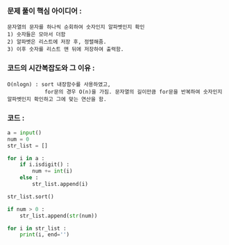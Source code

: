 ### 문제 풀이 핵심 아이디어 :
    문자열의 문자를 하나씩 순회하여 숫자인지 알파벳인지 확인
    1) 숫자들은 모아서 더함
    2) 알파벳은 리스트에 저장 후, 정렬해줌.
    3) 이후 숫자를 리스트 맨 뒤에 저장하여 출력함.

### 코드의 시간복잡도와 그 이유 :
    O(nlogn) : sort 내장함수를 사용하였고, 
                for문의 경우 O(n)을 가짐. 문자열의 길이만큼 for문을 반복하여 숫자인지 알파벳인지 확인하고 그에 맞는 연산을 함.


### 코드 :
```python
a = input()
num = 0
str_list = []

for i in a :
    if i.isdigit() :
        num += int(i)
    else :
        str_list.append(i)

str_list.sort()

if num > 0 :
    str_list.append(str(num))

for i in str_list :
    print(i, end='')
```